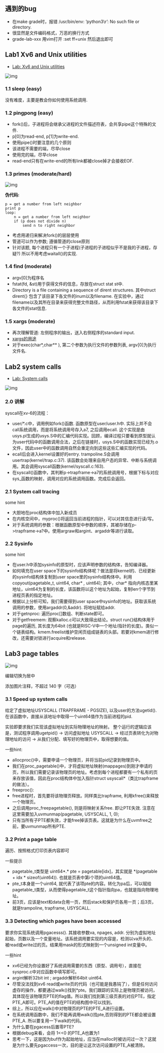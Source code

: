 ## 遇到的bug

- 在make grade时，报错 /usr/bin/env: ‘python3\r’: No such file or directory.
- 很显然是文件编码格式，万恶的换行方式
- grade-lab-xxx  用vim打开   :set ff=unix 然后退出即可

## Lab1 Xv6 and Unix utilities

- [Lab: Xv6 and Unix utilities](https://pdos.csail.mit.edu/6.828/2021/labs/util.html)

![img](https://picx1.zhimg.com/80/v2-4bb914afc5bfdf2948f62c15f988d303_720w.png?source=d16d100b)



### 1.1 sleep (easy)

没有难度，主要是教会你如何使用系统调用.

### 1.2 pingpong (easy)

- fork()后，子进程将会继承父进程的文件描述符表，会共享pipe这个特殊的文件.
- p[0]为read-end, p[1]为write-end.
- 使用pipe()时要注意的几个原则
- 该进程不需要的端，尽早close
- 使用完的端，尽早close
- read-end只有在write-end的所有link都被close掉才会接收EOF.

### 1.3 primes (moderate/hard)

![img](https://pic1.zhimg.com/80/v2-1fbbfe501fd807dfaf21db3d6d829fe7_720w.png?source=d16d100b)



**伪代码:**

```
p = get a number from left neighbor
print p
loop:
    n = get a number from left neighbor
    if (p does not divide n)
        send n to right neighbor
```

- 考虑用递归来解决fork()的层层使用
- 管道可以作为参数; 遵循管道的close原则
- 针对该题, 每个进程只有一个子进程(子进程的子进程似乎不是我的子进程，存疑?) 所以不用考虑waitall()的实现.

### 1.4 find (moderate)

- argv[0]为程序名
- fstat(fd, &st)用于获得文件的信息，存放在struct stat st中.
- Directory is a file containing a sequence of dirent structures.  其中struct dirent{} 包含了该目录下各文件的inum以及filename. 在实验中，通过filename以及其所在目录来获得完整文件路径，从而利用fstat来获得该目录下各文件的stat信息.

### 1.5  xargs (moderate)

- 再次理解管道: 左侧程序的输出，送入右侧程序的standard input.
- [xargs的用途](https://www.runoob.com/linux/linux-comm-xargs.html)
- 对于exec(char*,char** ), 第二个参数为执行文件的参数列表, argv[0]为执行文件名.  

## Lab2 system calls

- [Lab: System calls](https://pdos.csail.mit.edu/6.828/2021/labs/syscall.html)

![img](https://picx1.zhimg.com/80/v2-86c552c30196f7d6db622301e16056e7_720w.png?source=d16d100b)

### 2.0 讲解

syscall在xv-6的流程：

- user/*.c中，调用例如fork()函数. 函数原型在user/user.h中. 实际上并不会call系统调用，而是将系统调用号存入a7, 之后调用ecall. 这个实现是由usys.pl生成的usys.S中的汇编代码实现。回顾，编译过程只要看到原型就认为user代码中的函数调用合法，之后在链接时，usys.S中的函数实现已经为.o文件，因此user中的函数调用自然会重定向到这些这些汇编实现的代码。
- ecall后会进入kernel设置好的entry. trampoline.S会调用usertrap(kernel/trap.c:37). 该函数会处理来自用户态的异常、中断与系统调用。其会调用syscall函数(kernel/syscall.c:163).
- 在syscall()函数中，其判断p->trapframe->a7的系统调用号，根据下标与对应sys_函数的映射，调用对应的系统调用函数。完成后会返回。

### 2.1 System call tracing

some hint

- 大胆地在proc结构体中加入新成员
- 在内核空间中，myproc()将返回当前进程的指针，可以对其信息进行读/写。
- 对于系统调用的参数：根据函数原型中参数的顺序，其被存储在p->trapframe->a?中。使用argraw和argint、argaddr等进行读取。

### 2.2 Sysinfo

some hint

- 在user.h中添加sysinfo的原型时，应该声明参数的结构体，告知编译器。
- 如何填充在user space下的sysinfo结构体呢？做法是将kernel的、已经更新的sysinfo结构体复制到user space里的sysinfo结构体中。利用copyout(pagetable_t, uint64, char* *,* uint64);  其中，char* 指向内核态里某地址，uint64为复制的长度，该函数将以这个地址为起始，复制len个字节到进程页表的指定地址。
- 根据以上分析可知，我们需要得到user space中sysinfo的地址。获取该系统调用的参数，使用argaddr(0,&addr).  将地址赋给addr. 
- 对于getnproc: 遍历proc[]数组、判断state即可。
- 对于getfreemem: 观察kalloc.c可以大致得出结论。struct run{}结构体用于page的遍历, 其长度为64bit (也就是RISC-V中一个地址/指针的长度)。类似一个链表结构。kmem.freelist维护空闲页组成链表的头部。若要对kmem进行修改，还需要对锁进行acquire和release.



## Lab3 page tables

![img](https://pic1.zhimg.com/80/v2-aba7c011423022233bb8abc2f0357f11_720w.jpeg?source=d16d100b)



编辑切换为居中

添加图片注释，不超过 140 字（可选）

### 3.1 Speed up system calls

给定了虚拟地址USYSCALL (TRAPFRAME - PGSIZE), 以及user的方法ugetid(). 在该函数中，直接从该地址中取得一个uint64值作为当前进程的pid. 

实验即要求我们实现该虚拟地址到实际物理地址的映射。 整个运行的逻辑应该是，测试程序调用ugetpid() -> 访问虚拟地址 USYSCALL -> 经过页表转化为对物理地址的访问 -> 从我们分配、填写好的物理页中，取得想要的值。

一些hint:

- allocproc()中，需要申请一个物理页，并将当前pid记录到物理页中。
- 我们在proc_pagetable()中，才将虚拟地址映射(mappages)到刚才申请的页，所以我们需要记录该物理页的地址。考虑到每个进程都要有一个私有的页来存放该值，因此在proc结构体中加入指针struct usyscall*（类比trapframe的做法）。
- freeproc(): 
- free进程时，首先要将该物理页释放。同样类比trapframe, 利用kfree()来释放一个物理页。
- 之后调用proc_freepagetable(), 则是将映射关系free. 即让PTE失效. 注意在这里需要加入uvmunmap(pagetable, USYSCALL, 1, 0); 
- 只有当所有子PTE都失效，才能free掉该页表。这就是为什么在uvmfree之前，要uvmunmap所有PTE.

### 3.2 Print a page table

遍历、按照格式打印页表内容即可

一些提示

- pagetable_t类型是 uint64*.*  pte  = pagetable[idx]，其实就是 *(pagetable + idx * sizeof(uint64)).  也就是页表中第i个项的uint64值。
- pte_t本身是一个uint64, 就代表了该项pte的内容。转化为pa后，可以赋给 pagetable_t类型，从而使得pagetable_t这个指针指向pa，也就是指向物理地址。
- 前3页，应该是text和data合用一页，然后stack和保护页各用一页；后3页，就是trampoline, trapframe, USYSCALL.

### 3.3 Detecting which pages have been accessed

要求你实现系统调用pgacesss(). 其接收参数va, npages, addr. 分别为虚拟地址起始，页数以及一个变量地址。该系统调用要实现的内容是，检测以va开头的、被read或write过的页。结果用mask的形式映射到一个unsigned int变量中。

一些hint

- xv6已经为你设置好了系统调用需要的东西（原型、调用号），直接在sysproc.c中对应函数中填写即可。
- argint解析32bit int ;  argaddr解析64bit uint64.
- 尽管没法找到xv6 read或write页的代码（也可能是我愚钝了），但是任何访问虚存的操作，都要通过walk()找到*pte。我们跟踪的实际上是物理页被访问，其体现在该物理页PTE的flag值。所以我们找到第三级页表的对应PTE，指定PTE_A即可。PTE_A的值在PTE的结构图中可以找到。
- 综上，所以应在walk()中对物理页的PTE的PTE_A进行设置。
- 在系统调用函数中，我们不能再调用walk()找pte,否则得到的PTE都会被设置PTE_A. 所以要复用一下walk的代码。
- 为什么要在pgacess后置零PTE? 
- 根据debug来看，会将 1<<0 的PTE_A也置为1
- 思考一下，这是因为buf作为起始地址，应当在malloc时被访问过一次？这就是为什么要先pgaccess一次，目的是让这次访问设置的PTE_A被清除。